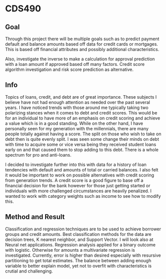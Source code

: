 # CDS490

## Goal

Through this project there will be multiple goals such as to predict payment default and balance amounts based off data for credit cards or mortgages. This is based off financial attributes and possibly additional characteristics. 

Also, investigate the inverse to make a calculation for approval prediction with a loan amount if approved based off many factors. Credit score algorithm investigation and risk score prediction as alternative.


## Info

Topics of loans, credit, and debt are of great importance. These subjects I believe have not had enough attention as needed over the past several years. I have noticed trends with those around me typically taking two polarizing stances when it comes to debt and credit scores. This would be for an individual to have more of an emphasis on credit scoring and achieve a value which is in a good standing. While on the other hand, I have personally seen for my generation with the millennials, there are many people totally against having a score. The split on those who wish to take on debt then is quite evenly split. I was seen some change their minds on debt with time to acquire some or vice versa being they received student loans early on and that caused them to stop adding to this debt. There is a whole spectrum for pro and anti-loans. 

I decided to investigate further into this with data for a history of loan tendencies with default and amounts of total or carried balances. I also felt it would be important to work on possible alternatives with credit scoring from generation trends. A credit score is a good figure to base off a financial decision for the bank however for those just getting started or individuals with more challenged circumstances are heavily penalized. I wanted to work with category weights such as income to see how to modify this.

## Method and Result
Classification and regression techniques are to be used to achieve borrower groups and credit amounts.
Best classification methods for the data are decision trees, K nearest neighbor, and Support Vector. I will look also at Neural net applications. 
Regression analysis applied for a binary outcome with logistic. Otherwise for amounts a multivariate regression is investigated. 
Currently, error is higher than desired especially with resursive partitioning to get total estimates. The balance between adding enough variable to better explain model, yet not to overfit with characteristics is crutial and challenging.


